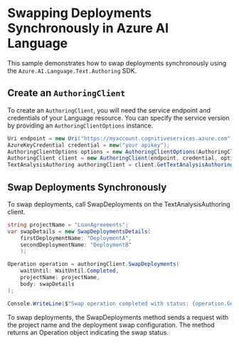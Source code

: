 # Swapping Deployments Synchronously in Azure AI Language

This sample demonstrates how to swap deployments synchronously using the `Azure.AI.Language.Text.Authoring` SDK.

## Create an `AuthoringClient`

To create an `AuthoringClient`, you will need the service endpoint and credentials of your Language resource. You can specify the service version by providing an `AuthoringClientOptions` instance.

```C# Snippet:CreateAuthoringClientForSpecificApiVersion
Uri endpoint = new Uri("https://myaccount.cognitiveservices.azure.com");
AzureKeyCredential credential = new("your apikey");
AuthoringClientOptions options = new AuthoringClientOptions(AuthoringClientOptions.ServiceVersion.V2024_11_15_Preview);
AuthoringClient client = new AuthoringClient(endpoint, credential, options);
TextAnalysisAuthoring authoringClient = client.GetTextAnalysisAuthoringClient();
```

## Swap Deployments Synchronously

To swap deployments, call SwapDeployments on the TextAnalysisAuthoring client.

```C# Snippet:Sample11_TextAuthoring_SwapDeployments
string projectName = "LoanAgreements";
var swapDetails = new SwapDeploymentsDetails(
    firstDeploymentName: "DeploymentA",
    secondDeploymentName: "DeploymentB"
    );

Operation operation = authoringClient.SwapDeployments(
    waitUntil: WaitUntil.Completed,
    projectName: projectName,
    body: swapDetails
);

Console.WriteLine($"Swap operation completed with status: {operation.GetRawResponse().Status}");
```

To swap deployments, the SwapDeployments method sends a request with the project name and the deployment swap configuration. The method returns an Operation object indicating the swap status.
